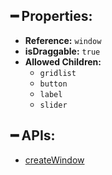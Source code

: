## ━ Properties:

* **Reference:** `window`
* **isDraggable:** `true`
* **Allowed Children:**
  * `gridlist`
  * `button`
  * `label`
  * `slider`

## ━ APIs:

* [createWindow](#createWindow)
